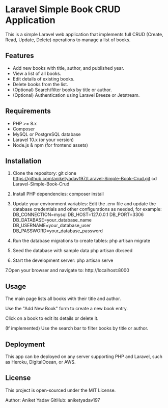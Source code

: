 # Laravel Simple Book CRUD Application

This is a simple Laravel web application that implements full CRUD (Create, Read, Update, Delete) operations to manage a list of books.

## Features

- Add new books with title, author, and published year.
- View a list of all books.
- Edit details of existing books.
- Delete books from the list.
- (Optional) Search/filter books by title or author.
- (Optional) Authentication using Laravel Breeze or Jetstream.

## Requirements

- PHP >= 8.x
- Composer
- MySQL or PostgreSQL database
- Laravel 10.x (or your version)
- Node.js & npm (for frontend assets)

## Installation

1. Clone the repository:
git clone https://github.com/aniketyadav197/Laravel-Simple-Book-Crud.git
cd Laravel-Simple-Book-Crud

2. Install PHP dependencies:
composer install

3. Update your environment variables:
Edit the .env file and update the database credentials and other configurations as needed, for example:
DB_CONNECTION=mysql
DB_HOST=127.0.0.1
DB_PORT=3306
DB_DATABASE=your_database_name
DB_USERNAME=your_database_user
DB_PASSWORD=your_database_password

4. Run the database migrations to create tables:
php artisan migrate

5. Seed the database with sample data
php artisan db:seed

6. Start the development server:
php artisan serve

7.Open your browser and navigate to:
http://localhost:8000


## Usage

The main page lists all books with their title and author.

Use the "Add New Book" form to create a new book entry.

Click on a book to edit its details or delete it.

(If implemented) Use the search bar to filter books by title or author.

## Deployment

This app can be deployed on any server supporting PHP and Laravel, such as Heroku, DigitalOcean, or AWS.

## License

This project is open-sourced under the MIT License.

Author: Aniket Yadav
GitHub: aniketyadav197